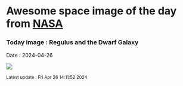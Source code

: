 
# Awesome space image of the day from [NASA](https://api.nasa.gov/)

### Today image : Regulus and the Dwarf Galaxy
Date : 2024-04-26

![](https://apod.nasa.gov/apod/image/2404/Regulus_Dwarf_by_Markus_Horn1024.png)

<small>Latest update : Fri Apr 26 14:11:52 2024</small>
        